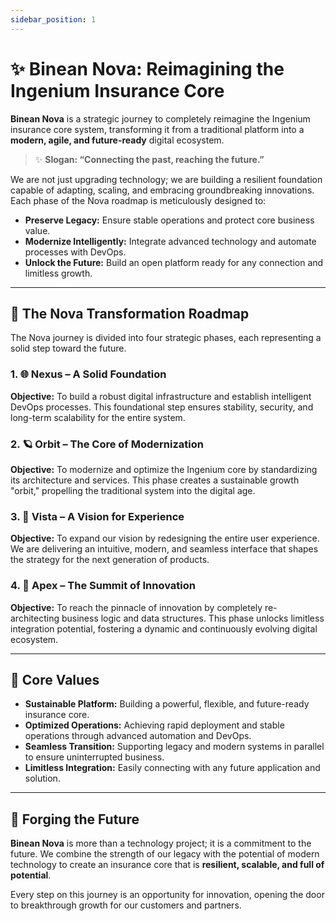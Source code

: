 ```yaml
---
sidebar_position: 1
---
```


# ✨ Binean Nova: Reimagining the Ingenium Insurance Core

**Binean Nova** is a strategic journey to completely reimagine the Ingenium insurance core system, transforming it from a traditional platform into a **modern, agile, and future-ready** digital ecosystem.

> ✨ **Slogan: “Connecting the past, reaching the future.”**

We are not just upgrading technology; we are building a resilient foundation capable of adapting, scaling, and embracing groundbreaking innovations. Each phase of the Nova roadmap is meticulously designed to:

- **Preserve Legacy:** Ensure stable operations and protect core business value.
- **Modernize Intelligently:** Integrate advanced technology and automate processes with DevOps.
- **Unlock the Future:** Build an open platform ready for any connection and limitless growth.

---

## 🚀 The Nova Transformation Roadmap

The Nova journey is divided into four strategic phases, each representing a solid step toward the future.

### 1. 🌐 Nexus – A Solid Foundation
**Objective:** To build a robust digital infrastructure and establish intelligent DevOps processes. This foundational step ensures stability, security, and long-term scalability for the entire system.

### 2. 🪐 Orbit – The Core of Modernization
**Objective:** To modernize and optimize the Ingenium core by standardizing its architecture and services. This phase creates a sustainable growth "orbit," propelling the traditional system into the digital age.

### 3. 🌄 Vista – A Vision for Experience
**Objective:** To expand our vision by redesigning the entire user experience. We are delivering an intuitive, modern, and seamless interface that shapes the strategy for the next generation of products.

### 4. 🚀 Apex – The Summit of Innovation
**Objective:** To reach the pinnacle of innovation by completely re-architecting business logic and data structures. This phase unlocks limitless integration potential, fostering a dynamic and continuously evolving digital ecosystem.

---

## 💎 Core Values

- **Sustainable Platform:** Building a powerful, flexible, and future-ready insurance core.
- **Optimized Operations:** Achieving rapid deployment and stable operations through advanced automation and DevOps.
- **Seamless Transition:** Supporting legacy and modern systems in parallel to ensure uninterrupted business.
- **Limitless Integration:** Easily connecting with any future application and solution.

---

## 🏁 Forging the Future

**Binean Nova** is more than a technology project; it is a commitment to the future. We combine the strength of our legacy with the potential of modern technology to create an insurance core that is **resilient, scalable, and full of potential**.

Every step on this journey is an opportunity for innovation, opening the door to breakthrough growth for our customers and partners.
